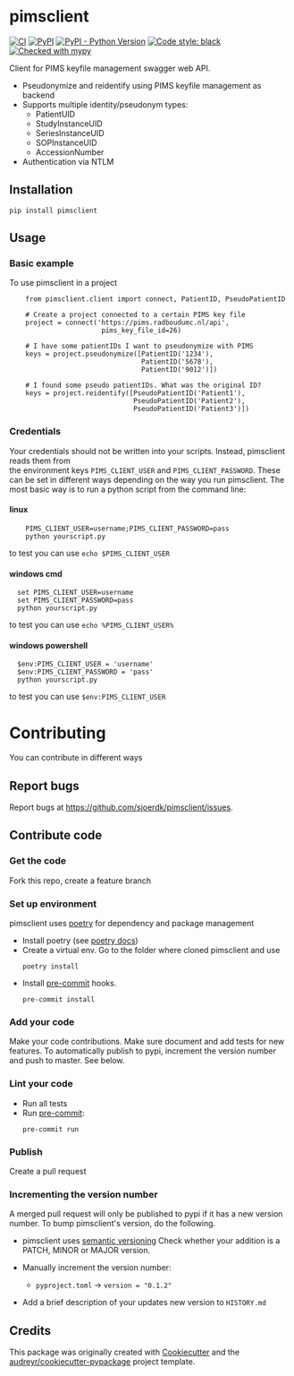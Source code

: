 # pimsclient

[![CI](https://github.com/sjoerdk/pimsclient/actions/workflows/build.yml/badge.svg?branch=master)](https://github.com/sjoerdk/pimsclient/actions/workflows/build.yml?query=branch%3Amaster)
[![PyPI](https://img.shields.io/pypi/v/pimsclient)](https://pypi.org/project/pimsclient/)
[![PyPI - Python Version](https://img.shields.io/pypi/pyversions/pimsclient)](https://pypi.org/project/pimsclient/)
[![Code style: black](https://img.shields.io/badge/code%20style-black-000000.svg)](https://github.com/psf/black)
[![Checked with mypy](http://www.mypy-lang.org/static/mypy_badge.svg)](http://mypy-lang.org/)


Client for PIMS keyfile management swagger web API.

* Pseudonymize and reidentify using PIMS keyfile management as backend
* Supports multiple identity/pseudonym types:
  * PatientUID
  * StudyInstanceUID
  * SeriesInstanceUID
  * SOPInstanceUID
  * AccessionNumber
* Authentication via NTLM

## Installation
```
pip install pimsclient
```
## Usage

### Basic example
To use pimsclient in a project

```
    from pimsclient.client import connect, PatientID, PseudoPatientID

    # Create a project connected to a certain PIMS key file
    project = connect('https://pims.radboudumc.nl/api',
                       pims_key_file_id=26)

    # I have some patientIDs I want to pseudonymize with PIMS
    keys = project.pseudonymize([PatientID('1234'),
                                 PatientID('5678'),
                                 PatientID('9012')])

    # I found some pseudo patientIDs. What was the original ID?
    keys = project.reidentify([PseudoPatientID('Patient1'),
                               PseudoPatientID('Patient2'),
                               PseudoPatientID('Patient3')])

```

### Credentials

Your credentials should not be written into your scripts. Instead, pimsclient reads them from  
the environment keys `PIMS_CLIENT_USER` and `PIMS_CLIENT_PASSWORD`.
These can be set in different ways depending on the way you run pimsclient. The most basic way
is to run a python script from the command line:

#### linux
```
    PIMS_CLIENT_USER=username;PIMS_CLIENT_PASSWORD=pass
    python yourscript.py
```
to test you can use `echo $PIMS_CLIENT_USER` 

#### windows cmd
```
  set PIMS_CLIENT_USER=username
  set PIMS_CLIENT_PASSWORD=pass
  python yourscript.py
```
to test you can use `echo %PIMS_CLIENT_USER%`

#### windows powershell
```
  $env:PIMS_CLIENT_USER = 'username'
  $env:PIMS_CLIENT_PASSWORD = 'pass'
  python yourscript.py
```
to test you can use `$env:PIMS_CLIENT_USER`

# Contributing
You can contribute in different ways

## Report bugs
Report bugs at https://github.com/sjoerdk/pimsclient/issues.

## Contribute code
### Get the code
Fork this repo, create a feature branch

### Set up environment
pimsclient uses [poetry](https://python-poetry.org/docs/) for dependency and package management 
* Install poetry (see [poetry docs](https://python-poetry.org/docs/#installation))
* Create a virtual env. Go to the folder where cloned pimsclient and use 
  ```  
  poetry install 
  ``` 
* Install [pre-commit](https://pre-commit.com) hooks.
  ```
  pre-commit install
  ```
  
### Add your code 
Make your code contributions. Make sure document and add tests for new features.
To automatically publish to pypi, increment the version number and push to master. See below. 

### Lint your code
* Run all tests
* Run [pre-commit](https://pre-commit.com):
  ```
  pre-commit run
  ```
### Publish
Create a pull request

### Incrementing the version number
A merged pull request will only be published to pypi if it has a new version number. 
To bump pimsclient's version, do the following.
* pimsclient uses [semantic versioning](https://semver.org/) Check whether your addition is a PATCH, MINOR or MAJOR version.
* Manually increment the version number:
  * `pyproject.toml` -> `version = "0.1.2"`
  
* Add a brief description of your updates new version to `HISTORY.md`

## Credits

This package was originally created with [Cookiecutter](https://github.com/audreyr/cookiecutter)
and the [audreyr/cookiecutter-pypackage](https://github.com/audreyr/cookiecutter-pypackage) project template.